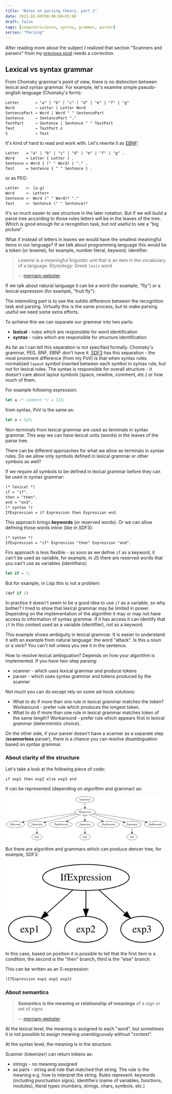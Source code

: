 ```yaml
---
title: "Notes on parsing theory, part 2"
date: 2021-01-09T00:00:00+01:00
draft: false
tags: [computerscience, syntax, grammar, parser]
series: "Parsing"
---
```


After reading more about the subject I realized that section "Scanners and parsers" from my [previous post](/content/posts/notes-on-parsing-theory-1/index.md) needs a correction.


## Lexical vs syntax grammar

From Chomsky grammar's point of view, there is no distinction between lexical and syntax grammar. For example, let's examine simple pseudo-english language (Chomsky's form):

```text
Letter       → "a" | "b" | "c" | "d" | "e" | "f" | "g"
Word         → Letter | Letter Word
SentencePart → Word | Word " " SentencePart
Sentence     → SentencePart "."
TextPart     → Sentence | Sentence " " TextPart
Text         → TextPart ε
S            → Text
```

It's kind of hard to read and work with. Let's rewrite it as [EBNF](https://www.cs.tufts.edu/~nr/cs257/archive/niklaus-wirth/ebnf.pdf):

```ebnf
Letter   = "a" | "b" | "c" | "d" | "e" | "f" | "g" .
Word     = Letter { Letter } .
Sentence = Word { (" " Word) } "." .
Text     = Sentence { " " Sentence } .
```

or as PEG:

```text
Letter   <- [a-g]
Word     <- Letter+
Sentence <- Word (" " Word)* "."
Text     <- Sentence (" " Sentence)*
```

It's so much easier to see structure in the later notation. But if we will build a parse tree according to those rules letters will be in the leaves of the tree. Which is good enough for a recognition task, but not useful to see a "big picture".

What if instead of letters in leaves we would have the smallest meaningful items in our language? If we talk about programming language this would be a token (or lexeme), for example, number literal, keyword, identifier.

> Lexeme is a meaningful linguistic unit that is an item in the vocabulary of a language.
> Etymology: Greek `lexis` word
>
> -- [merriam-webster](https://www.merriam-webster.com/dictionary/lexeme)

If we talk about natural language it can be a word (for example, "fly") or a lexical expression (for example, "fruit fly").

The interesting part is to see the subtle difference between the recognition task and parsing. Virtually this is the same process, but to make parsing useful we need some extra efforts.

To achieve this we can separate our grammar into two parts:

- **lexical** - rules which are responsible for word identification
- **syntax** - rules which are responsible for structure identification

As far as I can tell this separation is not specified formally. Chomsky's grammar, PEG, BNF, EBNF don't have it. [SDF3](http://www.metaborg.org/en/latest/source/langdev/meta/lang/sdf3/reference.html) has this separation - the most prominent difference (from my PoV) is that when syntax rules normalized `layout` symbol inserted between each symbol in syntax rule, but not for lexical rules. The syntax is responsible for overall structure - it doesn't care about layout symbols (space, newline, comment, etc.) or how much of them.

For example following expression:

```js
let a /* comment */ = 123;
```

from syntax, PoV is the same as:

```js
let a = 123;
```

Non-terminals from lexical grammar are used as terminals in syntax grammar. This way we can have lexical units (words) in the leaves of the parse tree.

There can be different approaches for what we allow as terminals in syntax rules. Do we allow only symbols defined in lexical grammar or other symbols as well?

If we require all symbols to be defined in lexical grammar before they can be used in syntax grammar:

```ebnf
(* lexical *)
if = "if".
then = "then".
end = "end".
(* syntax *)
IfExpression = if Expression then Expression end.
```

This approach brings **keywords** (or reserved words). Or we can allow defining those words inline (like in SDF3):

```ebnf
(* syntax *)
IfExpression = "if" Expression "then" Expression "end".
```

Firs approach is less flexible - as soon as we define `if` as a keyword, it can't be used as variable, for example, in JS there are reserved words that you can't use as variables (identifiers):

```js
let if = 1;
```

But for example, in Lisp this is not a problem:

```lisp
(def if 1)
```

In practice it doesn't seem to be a good idea to use `if` as a variable, so why bother? I tried to show that lexical grammar may be limited in power. Depending on the implementation of the algorithm it may or may not have access to information of syntax grammar. If it has access it can identify that `if` in this context used as a variable (identifier), not as a keyword.

This example shows ambiguity in lexical grammar. It is easier to understand it with an example from natural language: the word "attack". Is this a noun or a verb? You can't tell unless you see it in the sentence.

How to resolve lexical ambiguation? Depends on how your algorithm is implemented. If you have two-step parsing:

- scanner - which uses lexical grammar and produce tokens
- parser - which uses syntax grammar and tokens produced by the scanner

Not much you can do except rely on some ad-hock solutions:

- What to do if more than one rule in lexical grammar matches the token? Workaround - prefer rule which produces the longest token.
- What to do if more than one rule in lexical grammar matches token of the same length? Workaround - prefer rule which appears first in lexical grammar (deterministic choice).

On the other side, if your parser doesn't have a scanner as a separate step (**scannerless** parser), there is a chance you can resolve disambiguation based on syntax grammar.

### About clarity of the structure

Let's take a look at the following piece of code:

```pony
if exp1 then exp2 else exp3 end
```

It can be represented (depending on algorithm and grammar) as:

![](0.svg)

But there are algorithm and grammars which can produce dencer tree, for example, SDF3:

![](1.svg)

In this case, based on position it is possible to tell that the first item is a condition, the second is the "then" branch, third is the "else" branch.

This can be written as an S-expression:

```lisp
(IfExpression exp1 exp2 exp3)
```

### About semantics

> **Semantics is the meaning or relationship of meanings** of a sign or set of signs
>
> -- [merriam-webster](https://www.merriam-webster.com/dictionary/semantics)

At the lexical level, the meaning is assigned to each "word", but sometimes it is not possible to assign meaning unambiguously without "context".

At the syntax level, the meaning is in the structure.

Scanner (tokenizer) can return tokens as:

- strings - no meaning assigned
- as pairs - string and rule that matched that string. The rule is the meaning e.g. how to interpret the string. Rules represent: keywords (including punctuation signs), identifiers (name of variables, functions, modules), literal types (numbers, strings, chars, symbols, etc.)
